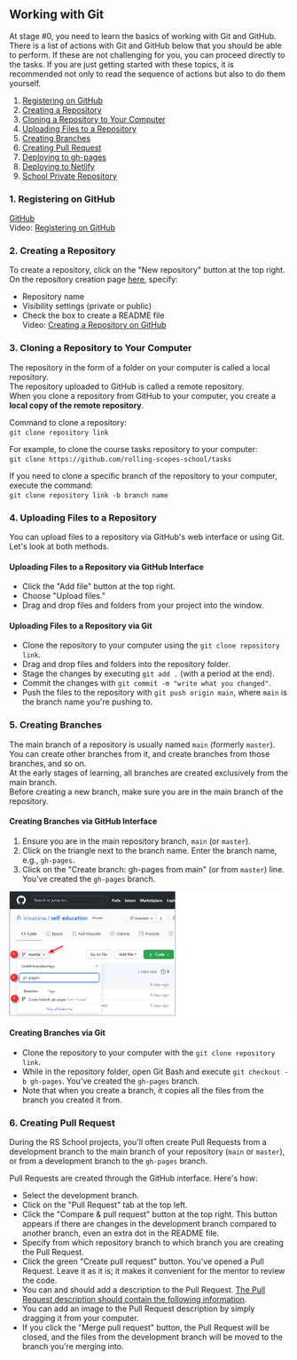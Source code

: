 ## Working with Git

At stage #0, you need to learn the basics of working with Git and GitHub. There is a list of actions with Git and GitHub below that you should be able to perform. If these are not challenging for you, you can proceed directly to the tasks. If you are just getting started with these topics, it is recommended not only to read the sequence of actions but also to do them yourself.

1. [Registering on GitHub](#1-registering-on-github)
2. [Creating a Repository](#2-creating-a-repository)
3. [Cloning a Repository to Your Computer](#3-cloning-a-repository-to-your-computer)
4. [Uploading Files to a Repository](#4-uploading-files-to-a-repository)
5. [Creating Branches](#5-creating-branches)
6. [Creating Pull Request](#6-creating-pull-request)
7. [Deploying to gh-pages](#7-deploying-to-gh-pages)
8. [Deploying to Netlify](#8-deploying-to-netlify)
9. [School Private Repository](#9-school-private-repository)

### 1. Registering on GitHub
[GitHub](https://github.com/)  
Video: [Registering on GitHub](https://youtu.be/5DKVktUtH3A)

### 2. Creating a Repository
To create a repository, click on the "New repository" button at the top right.  
On the repository creation page [here](https://github.com/new), specify:  
- Repository name
- Visibility settings (private or public)
- Check the box to create a README file  
Video: [Creating a Repository on GitHub](https://youtu.be/CgFHLQBwj7A)

### 3. Cloning a Repository to Your Computer
The repository in the form of a folder on your computer is called a local repository.  
The repository uploaded to GitHub is called a remote repository.  
When you clone a repository from GitHub to your computer, you create a **local copy of the remote repository**.

Command to clone a repository:  
`git clone repository link`

For example, to clone the course tasks repository to your computer:  
`git clone https://github.com/rolling-scopes-school/tasks`

If you need to clone a specific branch of the repository to your computer, execute the command:  
`git clone repository link -b branch name`

### 4. Uploading Files to a Repository
You can upload files to a repository via GitHub's web interface or using Git. Let's look at both methods.

#### Uploading Files to a Repository via GitHub Interface
- Click the "Add file" button at the top right.
- Choose "Upload files."
- Drag and drop files and folders from your project into the window.

#### Uploading Files to a Repository via Git
- Clone the repository to your computer using the `git clone repository link`.
- Drag and drop files and folders into the repository folder.
- Stage the changes by executing `git add .` (with a period at the end).
- Commit the changes with `git commit -m "write what you changed"`.
- Push the files to the repository with `git push origin main`, where `main` is the branch name you're pushing to.

### 5. Creating Branches
The main branch of a repository is usually named `main` (formerly `master`).  
You can create other branches from it, and create branches from those branches, and so on.  
At the early stages of learning, all branches are created exclusively from the main branch.  
Before creating a new branch, make sure you are in the main branch of the repository.

#### Creating Branches via GitHub Interface
1. Ensure you are in the main repository branch, `main` (or `master`).
2. Click on the triangle next to the branch name. Enter the branch name, e.g., `gh-pages`.
3. Click on the "Create branch: gh-pages from main" (or from `master`) line. You've created the `gh-pages` branch.

![Creating Branch](../images/create-branch.png)

#### Creating Branches via Git
- Clone the repository to your computer with the `git clone repository link`.
- While in the repository folder, open Git Bash and execute `git checkout -b gh-pages`. You've created the `gh-pages` branch.
- Note that when you create a branch, it copies all the files from the branch you created it from.

### 6. Creating Pull Request
During the RS School projects, you'll often create Pull Requests from a development branch to the main branch of your repository (`main` or `master`), or from a development branch to the `gh-pages` branch.

Pull Requests are created through the GitHub interface. Here's how:
- Select the development branch.
- Click on the "Pull Request" tab at the top left.
- Click the "Compare & pull request" button at the top right. This button appears if there are changes in the development branch compared to another branch, even an extra dot in the README file.
- Specify from which repository branch to which branch you are creating the Pull Request.
- Click the green "Create pull request" button. You've opened a Pull Request. Leave it as it is; it makes it convenient for the mentor to review the code.
- You can and should add a description to the Pull Request. [The Pull Request description should contain the following information](https://docs.rs.school/#/en/pull-request-review-process?id=Описание-pull-request-должно-содержать-следующую-информацию).
- You can add an image to the Pull Request description by simply dragging it from your computer.
- If you click the "Merge pull request" button, the Pull Request will be closed, and the files from the development branch will be moved to the branch you're merging into.

